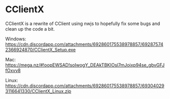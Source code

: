 # CClientX

CClientX is a rewrite of CClient using nwjs to hopefully fix some bugs and clean up the code a bit.

Windows: https://cdn.discordapp.com/attachments/692860175538978857/692875742366924870/CClientX_Setup.exe

Mac: https://mega.nz/#!oopEWSAD!soIwogY_DEAkTBKIOsl7mJojxp94se_gbvGFJfOxvv8

Linux: https://cdn.discordapp.com/attachments/692860175538978857/693040293116641330/CClientX_Linux.zip